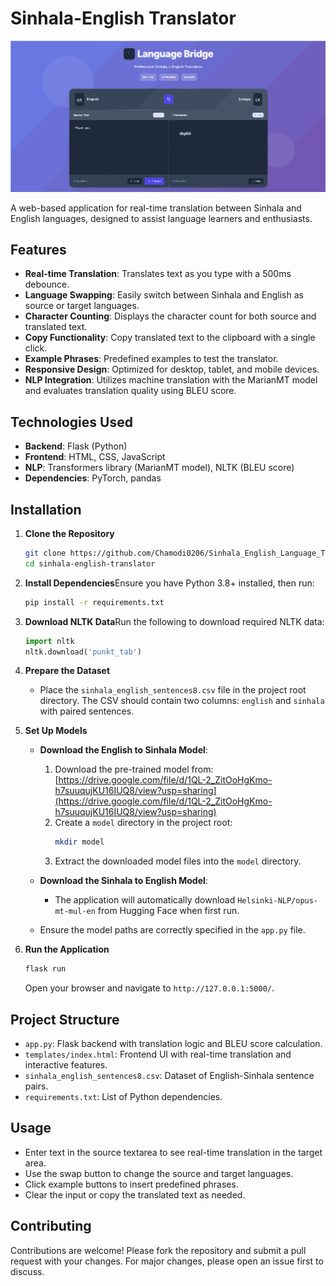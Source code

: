 # Sinhala-English Translator

![Application](https://raw.githubusercontent.com/Chamodi0206/Sinhala_English_Language_Translator/888e6206ebfa9e67142af9f4cb7346bd7b093819/static/file.svg)

A web-based application for real-time translation between Sinhala and English languages, designed to assist language learners and enthusiasts.

## Features

- **Real-time Translation**: Translates text as you type with a 500ms debounce.
- **Language Swapping**: Easily switch between Sinhala and English as source or target languages.
- **Character Counting**: Displays the character count for both source and translated text.
- **Copy Functionality**: Copy translated text to the clipboard with a single click.
- **Example Phrases**: Predefined examples to test the translator.
- **Responsive Design**: Optimized for desktop, tablet, and mobile devices.
- **NLP Integration**: Utilizes machine translation with the MarianMT model and evaluates translation quality using BLEU score.

## Technologies Used

- **Backend**: Flask (Python)
- **Frontend**: HTML, CSS, JavaScript
- **NLP**: Transformers library (MarianMT model), NLTK (BLEU score)
- **Dependencies**: PyTorch, pandas

## Installation

1. **Clone the Repository**

   ```bash
   git clone https://github.com/Chamodi0206/Sinhala_English_Language_Translator.git
   cd sinhala-english-translator
   ```

2. **Install Dependencies**Ensure you have Python 3.8+ installed, then run:

   ```bash
   pip install -r requirements.txt
   ```

3. **Download NLTK Data**Run the following to download required NLTK data:

   ```python
   import nltk
   nltk.download('punkt_tab')
   ```

4. **Prepare the Dataset**

   - Place the `sinhala_english_sentences8.csv` file in the project root directory. The CSV should contain two columns: `english` and `sinhala` with paired sentences.

5. **Set Up Models**

   - **Download the English to Sinhala Model**:
     1. Download the pre-trained model from: [https://drive.google.com/file/d/1QL-2_ZitOoHgKmo-h7suuqujKU16IUQ8/view?usp=sharing](https://drive.google.com/file/d/1QL-2_ZitOoHgKmo-h7suuqujKU16IUQ8/view?usp=sharing)
     2. Create a `model` directory in the project root:
        ```bash
        mkdir model
        ```
     3. Extract the downloaded model files into the `model` directory.
   
   - **Download the Sinhala to English Model**:
     - The application will automatically download `Helsinki-NLP/opus-mt-mul-en` from Hugging Face when first run.
   
   - Ensure the model paths are correctly specified in the `app.py` file.

6. **Run the Application**

   ```bash
   flask run
   ```

   Open your browser and navigate to `http://127.0.0.1:5000/`.

## Project Structure

- `app.py`: Flask backend with translation logic and BLEU score calculation.
- `templates/index.html`: Frontend UI with real-time translation and interactive features.
- `sinhala_english_sentences8.csv`: Dataset of English-Sinhala sentence pairs.
- `requirements.txt`: List of Python dependencies.

## Usage

- Enter text in the source textarea to see real-time translation in the target area.
- Use the swap button to change the source and target languages.
- Click example buttons to insert predefined phrases.
- Clear the input or copy the translated text as needed.

## Contributing

Contributions are welcome! Please fork the repository and submit a pull request with your changes. For major changes, please open an issue first to discuss.

## 
